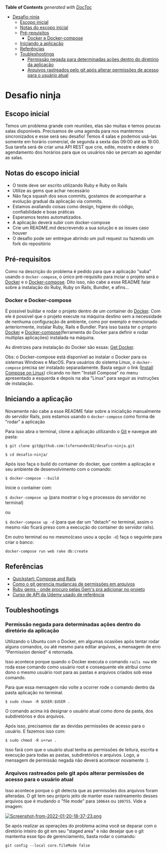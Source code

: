 <!-- START doctoc generated TOC please keep comment here to allow auto update -->
<!-- DON'T EDIT THIS SECTION, INSTEAD RE-RUN doctoc TO UPDATE -->
**Table of Contents**  *generated with [DocToc](https://github.com/thlorenz/doctoc)*

- [Desafio ninja](#desafio-ninja)
  - [Escopo inicial](#escopo-inicial)
  - [Notas do escopo inicial](#notas-do-escopo-inicial)
  - [Pré-requisitos](#pr%C3%A9-requisitos)
    - [Docker e Docker-compose](#docker-e-docker-compose)
  - [Iniciando a aplicação](#iniciando-a-aplica%C3%A7%C3%A3o)
  - [Referências](#refer%C3%AAncias)
  - [Toubleshootings](#toubleshootings)
    - [Permissão negada para determinadas ações dentro do diretório da aplicação](#permiss%C3%A3o-negada-para-determinadas-a%C3%A7%C3%B5es-dentro-do-diret%C3%B3rio-da-aplica%C3%A7%C3%A3o)
    - [Arquivos rastreados pelo git após alterar permissões de acesso para o usuário atual](#arquivos-rastreados-pelo-git-ap%C3%B3s-alterar-permiss%C3%B5es-de-acesso-para-o-usu%C3%A1rio-atual)

<!-- END doctoc generated TOC please keep comment here to allow auto update -->

# Desafio ninja

## Escopo inicial
Temos um problema grande com reuniões, elas são muitas e temos poucas salas disponíveis.
Precisamos de uma agenda para nos mantermos sincronizados e esse será seu desafio!
Temos 4 salas e podemos usá-las somente em horário comercial, de segunda a sexta das 09:00 até as 18:00.
Sua tarefa será de criar uma API REST que crie, edite, mostre e delete o agendamento dos horários para que os usuários não se percam ao agendar as salas.

## Notas do escopo inicial
- O teste deve ser escrito utilizando Ruby e Ruby on Rails
- Utilize as gems que achar necessário
- Não faça squash dos seus commits, gostamos de acompanhar a evolução gradual da aplicação via commits.
- Estamos avaliando coisas como design, higiene do código, confiabilidade e boas práticas
- Esperamos testes automatizados.
- A aplicação deverá subir com docker-compose
- Crie um README.md descrevendo a sua solução e as issues caso houver
- O desafio pode ser entregue abrindo um pull request ou fazendo um fork do repositório

## Pré-requisitos

Como na descrição do problema é pedido para que a aplicação "suba" usando o `docker-compose`, o único pré-requisito para inciar o projeto será o [Docker](https://www.docker.com/) e o [Docker-compose](https://docs.docker.com/compose/). Dito isso, não cabe a esse README falar sobre a instalação do Ruby, Ruby on Rails, Bundler, e afins...

### Docker e Docker-compose

É possível buildar e rodar o projeto dentro de um container do [Docker](https://www.docker.com/). Com ele é possível que o projeto execute na máquina destino sem a necessidade de nenhuma configuração de ambiente, como por exemplo e mencionado anteriormente, instalar Ruby, Rails e Bundler. Para isso basta ter o próprio [Docker](https://www.docker.com/) e [Docker-compose](https://docs.docker.com/compose/)(ferramenta do Docker para definir e rodar multiplas aplicações) instalada na máquina.

As diretrizes para instalação do Docker são essas: [Get Docker](https://www.docker.com/get-docker).

Obs: o Docker-compose está disponível ao instalar o Docker para os sistemas Windows e MacOS. Para usuários do sistema Linux, o `docker-compose` precisa ser instalado separadamente. Basta seguir o link ([Install Compose on Linux](https://docs.docker.com/compose/install/#install-compose)) clicando no item "Install Compose" no menu apresentado a esquerda e depois na aba "Linux" para seguir as instruções de instalação.

## Iniciando a aplicação

Novamente não cabe a esse README falar sobre a inicialição manualmente do servidor Rails, pois estamos usando o `docker-compose` como forma de "rodar" a aplicação

Para isso abra o terminal, clone a aplicação utilizando o [Git](https://git-scm.com/book/pt-br/v1/Primeiros-passos-Instalando-Git) e navegue até pasta:

`$ git clone git@github.com:lsfernandes92/desafio-ninja.git`

`$ cd desafio-ninja/`

Após isso faça o build do container do docker, que contém a aplicação e seu ambiente de desenvolvimento com o comando:

`$ docker-compose --build`

Inicie o container com:

`$ docker-compose up` (para mostrar o log e processos do servidor no terminal)

ou

`$ docker-compose up -d` (para que dar um "detach" no terminal, assim o mesmo não ficará preso com a execução do container do servidor rails).

Em outro terminal ou no mesmo(caso usou a opção `-d`) faça o seguinte para criar o banco:

`docker-compose run web rake db:create`

## Referências

  - [Quickstart: Compose and Rails](https://docs.docker.com/compose/rails/)
  - [Como o git gerencia mudanças de permissões em arquivos](https://medium.com/@tahteche/how-git-treats-changes-in-file-permissions-f71874ca239d)
  - [Ruby gems - onde procuro pelas Gem's pra adicionar no projeto](https://rubygems.org/)
  - [Curso de API da Udemy usado de referência](https://www.udemy.com/share/101C4OAkcScFlbQ3o=/)

## Toubleshootings

### Permissão negada para determinadas ações dentro do diretório da aplicação

Utilizando o Ubuntu com o Docker, em algumas ocasiões após tentar rodar alguns comandos, ou até mesmo para editar arquivos, a mensagem de erro "Permission denied" é retornada.

Isso acontece porque quando o Docker executa o comando `rails new` ele roda esse comando como usuário root e consequente ele atribui como dono o mesmo usuário root para as pastas e arquivos criados sob esse comando.

Para que essa mensagem não volte a ocorrer rode o comando dentro da pasta aplicação no terminal.

`$ sudo chown -R $USER:$USER .`

O comando acima irá designar o usuário atual como dono da pasta, dos subdiretórios e dos arquivos.

Após isso, precisamos dar as devidas permissões de acesso para o usuário. E fazemos isso com:

`$ sudo chmod -R u+rwx .`

Isso fará com que o usuário atual tenha as permissões de leitura, escrita e execução para todas as pastas, subdiretórios e arquivos. Logo, a mensagem de permissão negada não deverá acontecer novamente :).

### Arquivos rastreados pelo git após alterar permissões de acesso para o usuário atual

Isso acontece porque o git detecta que as permissões dos arquivos foram alteradas. O git tem seu próprio jeito de manter esse rastreamento desses arquivos que é mudando o "file mode" para `100644` ou `100755`. Vide a imagem:

[![Screenshot-from-2022-01-20-18-37-23.png](https://i.postimg.cc/9f2BY4hV/Screenshot-from-2022-01-20-18-37-23.png)](https://postimg.cc/QF65XdCn)

Se após realizar as operações do problema acima você se deparar com o diretório inteiro do git em seu "staged area" e não desejar que o git mantenha esse tipo de gerenciamento, basta rodar o comando:

`git config --local core.fileMode false`

